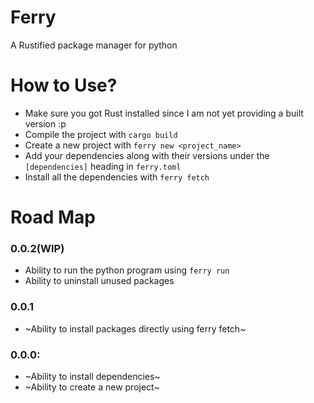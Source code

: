 # Ferry
A Rustified package manager for python

# How to Use?
- Make sure you got Rust installed since I am not yet providing a built version :p
- Compile the project with `cargo build`
- Create a new project with `ferry new <project_name>` 
- Add your dependencies along with their versions under the `[dependencies]` heading in `ferry.toml`
- Install all the dependencies with `ferry fetch`

# Road Map

### 0.0.2(WIP)
- Ability to run the python program using `ferry run`
- Ability to uninstall unused packages

### 0.0.1
- ~Ability to install packages directly using ferry fetch~

### 0.0.0:
- ~Ability to install dependencies~
- ~Ability to create a new project~



